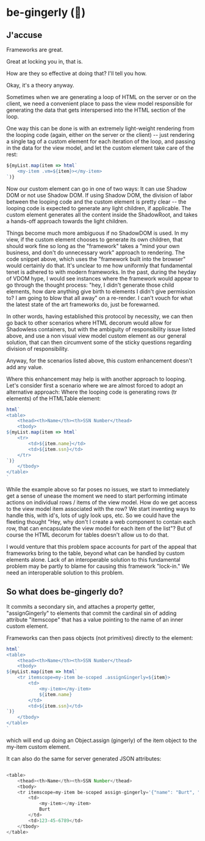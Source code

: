 # be-gingerly (🫚)

## J'accuse

Frameworks are great.  

Great at locking you in, that is.

How are they so effective at doing that?  I'll tell you how.

Okay, it's a theory anyway.

Sometimes when we are generating a loop of HTML on the server or on the client, we need a convenient place to pass the view model responsible for 
generating the data that gets interspersed into the HTML section of the loop.

One way this can be done is with an extremely light-weight rendering from the looping code (again, either on the server or the client) -- just rendering a single tag of a custom element for each iteration of the loop, and passing in the data for the view model, and let the custom element take care of the rest:

```JavaScript
${myList.map(item => html`
    <my-item .vm=${item}></my-item>
`)}
```

Now our custom element can go in one of two ways:  It can use Shadow DOM or not use Shadow DOM.  If using Shadow DOM, the division of labor between the looping code and the custom element is pretty clear -- the looping code is expected to generate any light children, if applicable.  The custom element generates all the content inside the ShadowRoot, and takes a hands-off approach towards the light children.

Things become much more ambiguous if no ShadowDOM is used.  In my view, if the custom element chooses to generate its own children, that should work fine so long as the "framework" takes a "mind your own business, and don't do unnecessary work" approach to rendering.  The code snippet above, which uses the "framework built into the browser" would certainly do that.  It's unclear to me how uniformly that fundamental tenet is adhered to with modern frameworks.  In the past, during the heyday of VDOM hype, I would see instances where the framework would appear to go through the thought process:  "hey, I didn't generate those child elements, how dare anything give birth to elements I didn't give permission to? I am going to blow that all away" on a re-render.  I can't vouch for what the latest state of the art frameworks do, just be forewarned.


In other words, having established this protocol by necessity, we can then go back to other scenarios where HTML decorum would allow for Shadowless containers, but with the ambiguity of responsibility issue listed above, and use a non visual view model custom element as our general solution, that can then circumvent some of the sticky questions regarding division of responsibility.

Anyway, for the scenarios listed above, this custom enhancement doesn't add any value.

Where this enhancement may help is with another approach to looping.  Let's consider first a scenario where we are almost forced to adopt an alternative approach:  Where the looping code is generating rows (tr elements) of the HTMLTable element:

```JavaScript
html`
<table>
    <thead><th>Name</th><th>SSN Number</thead>
    <tbody>
${myList.map(item => html`
    <tr>
        <td>${item.name}</td>
        <td>${item.ssn}</td>
    </tr>
`)}
    </tbody>
</table>
`
```

While the example above so far poses no issues, we start to immediately get a sense of unease the moment we need to start performing intimate actions on individual rows / items of the view model.  How do we get access to the view model item associated with the row?  We start inventing ways to handle this, with id's, lots of ugly look ups, etc.  So we could have the fleeting thought "Hey, why don't I create a web component to contain each row, that can encapsulate the view model for each item of the list"? But of course the HTML decorum for tables doesn't allow us to do that.

I would venture that this problem space accounts for part of the appeal that frameworks bring to the table, beyond what can be handled by custom elements alone.  Lack of an interoperable solution to this fundamental problem may be partly to blame for causing this  framework "lock-in." We need an interoperable solution to this problem.

## So what does be-gingerly do?

It commits a secondary sin, and attaches a property getter, "assignGingerly" to elements that commit the cardinal sin of  adding attribute "itemscope" that has a value pointing to the name of an inner custom element.

Frameworks can then pass objects (not primitives) directly to the element:

```JavaScript
html`
<table>
    <thead><th>Name</th><th>SSN Number</thead>
    <tbody>
${myList.map(item => html`
    <tr itemscope=my-item be-scoped .assignGingerly=${item}>
        <td>
            <my-item></my-item>
            ${item.name}
        </td>
        <td>${item.ssn}</td>
`)}
    </tbody>
</table>
`
```

which will end up doing an Object.assign (gingerly) of the item object to the my-item custom element.

It can also do the same for server generated JSON attributes:

```JavaScript

<table>
    <thead><th>Name</th><th>SSN Number</thead>
    <tbody>
    <tr itemscope=my-item be-scoped assign-gingerly='{"name": "Burt", "ssn": "123-45-6789"}'>
        <td>
            <my-item></my-item>
            Burt
        </td>
        <td>123-45-6789</td>
    </tbody>
</table>

```
